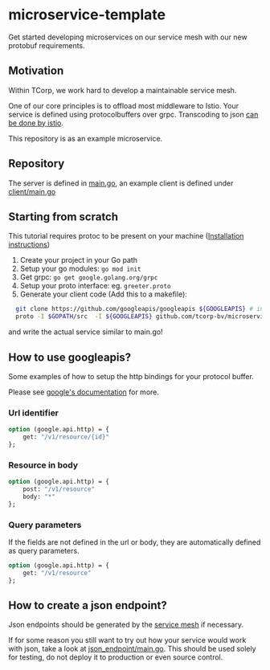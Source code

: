 # microservice-template
Get started developing microservices on our service mesh with our new protobuf requirements.

## Motivation
Within TCorp, we work hard to develop a maintainable service mesh.

One of our core principles is to offload most middleware to Istio.
Your service is defined using protocolbuffers over grpc. Transcoding to json [can be done by istio](https://github.com/tetratelabs/istio-tools/tree/master/grpc-transcoder).

This repository is as an example microservice.

## Repository
The server is defined in [main.go](main.go), an example client is defined under [client/main.go](client/main.go)

## Starting from scratch
This tutorial requires protoc to be present on your machine ([Installation instructions](https://developers.google.com/protocol-buffers/docs/gotutorial))
1. Create your project in your Go path
2. Setup your go modules: `go mod init`
3. Get grpc: `go get google.golang.org/grpc`
4. Setup your proto interface: eg. `greeter.proto`
5. Generate your client code (Add this to a makefile):  
```bash
  git clone https://github.com/googleapis/googleapis ${GOOGLEAPIS} # in production you want to fetch a specific commit
  proto -I $GOPATH/src  -I ${GOOGLEAPIS} github.com/tcorp-bv/microservice-template/pb/greeter.proto --go_out=plugins=grpc:$GOPATH/src --descriptor_set_out=$GOPATH/src/github.com/tcorp-bv/microservice-template/pb/greeter.desc
   ```
and write the actual service similar to main.go!

## How to use googleapis?
Some examples of how to setup the http bindings for your protocol buffer.

Please see [google's documentation](https://cloud.google.com/apis/design/standard_methods#get) for more.

### Url identifier
```proto
option (google.api.http) = {
    get: "/v1/resource/{id}"
};
```
### Resource in body
```proto
option (google.api.http) = {
    post: "/v1/resource"
    body: "*"
};
```

### Query parameters
If the fields are not defined in the url or body, they are automatically defined as query parameters.
```proto
option (google.api.http) = {
    get: "/v1/resource"
};
```
## How to create a json endpoint?
Json endpoints should be generated by the [service mesh](https://github.com/tetratelabs/istio-tools/tree/master/grpc-transcoder) if necessary.

If for some reason you still want to try out how your service would work with json, take a look at [json_endpoint/main.go](json_endpoint/main.go). This should be used solely for testing, do not deploy it to production or even source control.